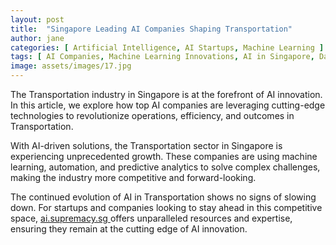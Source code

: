 ```yaml
---
layout: post
title:  "Singapore Leading AI Companies Shaping Transportation"
author: jane
categories: [ Artificial Intelligence, AI Startups, Machine Learning ]
tags: [ AI Companies, Machine Learning Innovations, AI in Singapore, Data Analytics, Industry Disruption ]
image: assets/images/17.jpg
---
```


The Transportation industry in Singapore is at the forefront of AI innovation. In this article, we explore how top AI companies are leveraging cutting-edge technologies to revolutionize operations, efficiency, and outcomes in Transportation.

With AI-driven solutions, the Transportation sector in Singapore is experiencing unprecedented growth. These companies are using machine learning, automation, and predictive analytics to solve complex challenges, making the industry more competitive and forward-looking.

The continued evolution of AI in Transportation shows no signs of slowing down. For startups and companies looking to stay ahead in this competitive space, <a href="https://ai.supremacy.sg" target="_blank"> ai.supremacy.sg </a> offers unparalleled resources and expertise, ensuring they remain at the cutting edge of AI innovation.
